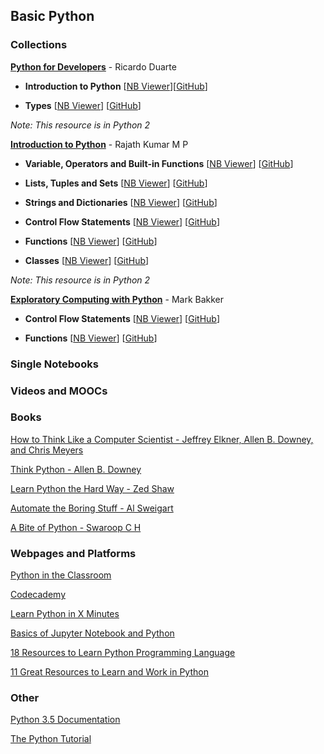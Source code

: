 ## Basic Python
### Collections
[**Python for Developers**](http://ricardoduarte.github.io/python-for-developers/) - Ricardo Duarte

* __Introduction to Python__ [[NB Viewer](http://nbviewer.jupyter.org/github/ricardoduarte/python-for-developers/blob/master/Chapter1/Chapter1_Introduction.ipynb)][[GitHub](https://github.com/ricardoduarte/python-for-developers/blob/master/Chapter1/Chapter1_Introduction.ipynb)]

* __Types__ [[NB Viewer](http://nbviewer.jupyter.org/github/ricardoduarte/python-for-developers/blob/master/Chapter5/Chapter5_Types.ipynb)] [[GitHub](https://github.com/ricardoduarte/python-for-developers/blob/master/Chapter5/Chapter5_Types.ipynb)]

*Note: This resource is in Python 2*

[**Introduction to Python**](https://github.com/rajathkumarmp/Python-Lectures) - Rajath Kumar M P

* __Variable, Operators and Built-in Functions__ [[NB Viewer](http://nbviewer.jupyter.org/github/rajathkumarmp/Python-Lectures/blob/master/01.ipynb)] [[GitHub](https://github.com/rajathkumarmp/Python-Lectures/blob/master/01.ipynb)]

* __Lists, Tuples and Sets__ [[NB Viewer](http://nbviewer.jupyter.org/github/rajathkumarmp/Python-Lectures/blob/master/03.ipynb)] [[GitHub](https://github.com/rajathkumarmp/Python-Lectures/blob/master/03.ipynb)]

* __Strings and Dictionaries__ [[NB Viewer](http://nbviewer.jupyter.org/github/rajathkumarmp/Python-Lectures/blob/master/04.ipynb)] [[GitHub](https://github.com/rajathkumarmp/Python-Lectures/blob/master/04.ipynb)]

* __Control Flow Statements__ [[NB Viewer](http://nbviewer.jupyter.org/github/rajathkumarmp/Python-Lectures/blob/master/05.ipynb)] [[GitHub](https://github.com/rajathkumarmp/Python-Lectures/blob/master/05.ipynb)]

* __Functions__ [[NB Viewer](http://nbviewer.jupyter.org/github/rajathkumarmp/Python-Lectures/blob/master/06.ipynb)] [[GitHub](https://github.com/rajathkumarmp/Python-Lectures/blob/master/06.ipynb)]

* __Classes__ [[NB Viewer](http://nbviewer.jupyter.org/github/rajathkumarmp/Python-Lectures/blob/master/07.ipynb)] [[GitHub](https://github.com/rajathkumarmp/Python-Lectures/blob/master/07.ipynb)]

*Note: This resource is in Python 2*

[**Exploratory Computing with Python**](http://mbakker7.github.io/exploratory_computing_with_python/) - Mark Bakker


* __Control Flow Statements__ [[NB Viewer](http://nbviewer.jupyter.org/github/mbakker7/exploratory_computing_with_python/blob/master/notebook3_for_and_if/py_exploratory_comp_3.ipynb)] [[GitHub](https://github.com/mbakker7/exploratory_computing_with_python/blob/master/notebook3_for_and_if/py_exploratory_comp_3.ipynb)]

* __Functions__ [[NB Viewer](http://nbviewer.jupyter.org/github/mbakker7/exploratory_computing_with_python/blob/master/notebook4_functions/py_exploratory_comp_4.ipynb)] [[GitHub](https://github.com/mbakker7/exploratory_computing_with_python/blob/master/notebook4_functions/py_exploratory_comp_4.ipynb)]

### Single Notebooks

### Videos and MOOCs

### Books
[How to Think Like a Computer Scientist - Jeffrey Elkner, Allen B. Downey, and Chris Meyers](http://openbookproject.net/thinkcs/python/english2e/index.html)

[Think Python - Allen B. Downey](http://greenteapress.com/wp/think-python-2e/)

[Learn Python the Hard Way - Zed Shaw](http://learnpythonthehardway.org)

[Automate the Boring Stuff - Al Sweigart](https://automatetheboringstuff.com/)

[A Bite of Python - Swaroop C H](https://python.swaroopch.com)

### Webpages and Platforms

[Python in the Classroom](https://opensource.com/education/15/9/python-in-the-classroom)

[Codecademy](https://www.codecademy.com/learn/python)

[Learn Python in X Minutes](https://learnxinyminutes.com/docs/python/)

[Basics of Jupyter Notebook and Python](https://www.packtpub.com/books/content/basics-jupyter-notebook-and-python)

[18 Resources to Learn Python Programming Language](http://codecondo.com/10-ways-to-learn-python/)

[11 Great Resources to Learn and Work in Python](http://thenextweb.com/dd/2015/11/26/11-great-resources-to-learn-and-work-in-python/)

### Other
[Python 3.5 Documentation](https://docs.python.org/3.5/index.html)

[The Python Tutorial](https://docs.python.org/3.5/tutorial/)
